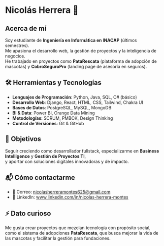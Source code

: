 # Nicolás Herrera 👋

## Acerca de mí
Soy estudiante de **Ingeniería en Informática en INACAP** (últimos semestres).  
Me apasiona el desarrollo web, la gestión de proyectos y la inteligencia de negocios.  
He trabajado en proyectos como **PataRescata** (plataforma de adopción de mascotas) y **CobroSeguroPro** (landing page de asesoría en seguros).  

## 🛠️ Herramientas y Tecnologías
- **Lenguajes de Programación**: Python, Java, SQL, C# (básico)  
- **Desarrollo Web**: Django, React, HTML, CSS, Tailwind, Chakra UI  
- **Bases de Datos**: PostgreSQL, MySQL, MongoDB  
- **BI & Data**: Power BI, Orange Data Mining  
- **Metodologías**: SCRUM, PMBOK, Design Thinking  
- **Control de Versiones**: Git & GitHub  

## 🎯 Objetivos
Seguir creciendo como desarrollador fullstack, especializarme en **Business Intelligence** y **Gestión de Proyectos TI**,  
y aportar con soluciones digitales innovadoras y de impacto.  

## 📬 Cómo contactarme
- 📧 Correo: nicolasherreramontes625@gmail.com  
- 💼 LinkedIn: www.linkedin.com/in/nicolas-herrera-montes

## ⚡ Dato curioso
Me gusta crear proyectos que mezclan tecnología con propósito social,  
como el sistema de adopciones **PataRescata**, que busca mejorar la vida de las mascotas y facilitar la gestión para fundaciones.  

<!--
**Nicolas-Lester/Nicolas-Lester** is a ✨ _special_ ✨ repository because its `README.md` (this file) appears on your GitHub profile.

Here are some ideas to get you started:

- 🔭 I’m currently working on ...
- 🌱 I’m currently learning ...
- 👯 I’m looking to collaborate on ...
- 🤔 I’m looking for help with ...
- 💬 Ask me about ...
- 📫 How to reach me: ...
- 😄 Pronouns: ...
- ⚡ Fun fact: ...
-->
